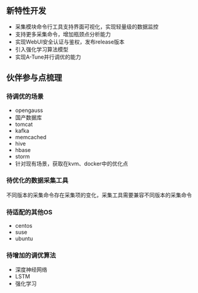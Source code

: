 ## 新特性开发

- 采集模块命令行工具支持界面可视化，实现轻量级的数据监控
- 支持更多采集命令，增加瓶颈点分析能力
- 实现WebUI安全认证与鉴权，发布release版本
- 引入强化学习算法模型
- 实现A-Tune并行调优的能力

## 伙伴参与点梳理

### 待调优的场景

- opengauss
- 国产数据库
- tomcat
- kafka
- memcached
- hive
- hbase
- storm
- 针对现有场景，获取在kvm、docker中的优化点

### 待优化的数据采集工具

不同版本的采集命令存在采集项的变化，采集工具需要兼容不同版本的采集命令

### 待适配的其他OS

- centos
- suse
- ubuntu

### 待增加的调优算法

- 深度神经网络
- LSTM
- 强化学习